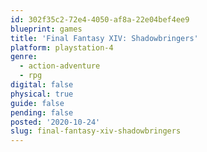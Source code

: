```yaml
---
id: 302f35c2-72e4-4050-af8a-22e04bef4ee9
blueprint: games
title: 'Final Fantasy XIV: Shadowbringers'
platform: playstation-4
genre:
  - action-adventure
  - rpg
digital: false
physical: true
guide: false
pending: false
posted: '2020-10-24'
slug: final-fantasy-xiv-shadowbringers
---
```

